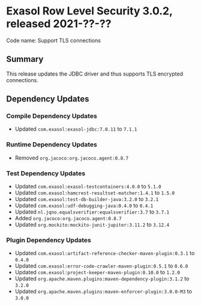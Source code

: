 # Exasol Row Level Security 3.0.2, released 2021-??-??

Code name: Support TLS connections

## Summary

This release updates the JDBC driver and thus supports TLS encrypted connections.

## Dependency Updates

### Compile Dependency Updates

* Updated `com.exasol:exasol-jdbc:7.0.11` to `7.1.1`

### Runtime Dependency Updates

* Removed `org.jacoco:org.jacoco.agent:0.8.7`

### Test Dependency Updates

* Updated `com.exasol:exasol-testcontainers:4.0.0` to `5.1.0`
* Updated `com.exasol:hamcrest-resultset-matcher:1.4.1` to `1.5.0`
* Updated `com.exasol:test-db-builder-java:3.2.0` to `3.2.1`
* Updated `com.exasol:udf-debugging-java:0.4.0` to `0.4.1`
* Updated `nl.jqno.equalsverifier:equalsverifier:3.7` to `3.7.1`
* Added `org.jacoco:org.jacoco.agent:0.8.7`
* Updated `org.mockito:mockito-junit-jupiter:3.11.2` to `3.12.4`

### Plugin Dependency Updates

* Updated `com.exasol:artifact-reference-checker-maven-plugin:0.3.1` to `0.4.0`
* Updated `com.exasol:error-code-crawler-maven-plugin:0.5.1` to `0.6.0`
* Updated `com.exasol:project-keeper-maven-plugin:0.10.0` to `1.2.0`
* Updated `org.apache.maven.plugins:maven-dependency-plugin:3.1.2` to `3.2.0`
* Updated `org.apache.maven.plugins:maven-enforcer-plugin:3.0.0-M3` to `3.0.0`
